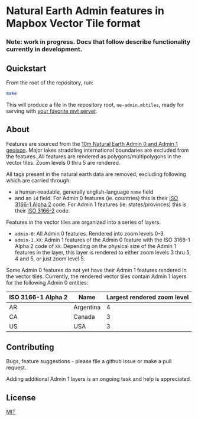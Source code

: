 # Natural Earth Admin features in Mapbox Vector Tile format

### Note: work in progress. Docs that follow describe functionality currently in development.

## Quickstart

From the root of the repository, run:

```sh
make
```

This will produce a file in the repository root, `ne-admin.mbtiles`, ready for serving with [your favorite mvt server](https://github.com/mapbox/awesome-vector-tiles#servers).

## About

Features are sourced from the [10m Natural Earth Admin 0 and Admin 1 geojson](https://github.com/nvkelso/natural-earth-vector/tree/master/geojson). Major lakes straddling international boundaries are excluded from the features. All features are rendered as polygons/multipolygons in the vector tiles. Zoom levels 0 thru 5 are rendered.

All tags present in the natural earth data are removed, excluding following which are carried through:

* a human-readable, generally english-language `name` field
* and an `id` field. For Admin 0 features (ie. countries) this is their [ISO 3166-1 Alpha 2](https://www.iso.org/standard/63545.html) code. For Admin 1 features (ie. states/provinces) this is their [ISO 3166-2](https://www.iso.org/standard/63546.html) code.

Features in the vector tiles are organized into a series of layers.

* `admin-0`: All Admin 0 features. Rendered into zoom levels 0-3.
* `admin-1.XX`: Admin 1 features of the Admin 0 feature with the ISO 3166-1 Alpha 2 code of `XX`. Depending on the physical size of the Admin 1 features in the layer, this layer is rendered to either zoom levels 3 thru 5, 4 and 5, or just zoom level 5.

Some Admin 0 features do not yet have their Admin 1 features rendered in the vector tiles. Currently, the rendered vector tiles contain Admin 1 layers for the following Admin 0 entities:

| ISO 3166-1 Alpha 2 | Name | Largest rendered zoom level |
| --- | --- | --- |
| AR | Argentina | 4 |
| CA | Canada | 3 |
| US | USA | 3 |

## Contributing

Bugs, feature suggestions - please file a github issue or make a pull request.

Adding additional Admin 1 layers is an ongoing task and help is appreciated.

## License

[MIT](https://github.com/travelmapaddict/natural-earth-admin-mvt/blob/master/LICENSE)
